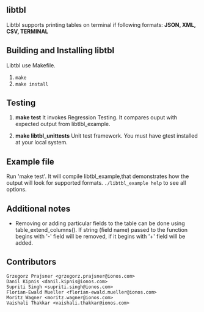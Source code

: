 ## libtbl
Libtbl supports printing tables on terminal if following formats:
**JSON, XML, CSV, TERMINAL**

## Building and Installing libtbl
Libtbl use Makefile. 
1. `make`
2. `make install`

## Testing
1. **make test** 
    It invokes Regression Testing. 
	It compares ouput with expected output from libtlbl_example.
	
2. **make libtbl_unittests**
	Unit test framework. You must have gtest installed at your local system.

## Example file
Run 'make test'. It will compile libtbl_example,that demonstrates how the
output will look for supported formats.
`./libtbl_example help` to see all options. 

## Additional notes
- Removing or adding particular fields to the table can be done using table_extend_columns().
If string (field name) passed to the function begins with '-' field will be removed, if it
begins with '+' field will be added.

## Contributors
	Grzegorz Prajsner <grzegorz.prajsner@ionos.com>
	Danil Kipnis <danil.kipnis@ionos.com>
	Supriti Singh <supriti.singh@ionos.com>
	Florian-Ewald Mueller <florian-ewald.mueller@ionos.com>
	Moritz Wagner <moritz.wagner@ionos.com>
	Vaishali Thakkar <vaishali.thakkar@ionos.com>